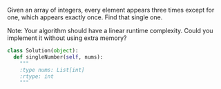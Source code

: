 
Given an array of integers, every element appears three times except for one, which appears exactly once. Find that single one.



Note:
Your algorithm should have a linear runtime complexity. Could you implement it without using extra memory?



```python
class Solution(object):
  def singleNumber(self, nums):
    """
    :type nums: List[int]
    :rtype: int
    """
```
